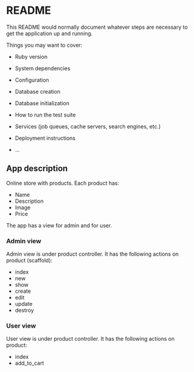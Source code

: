 # README

This README would normally document whatever steps are necessary to get the
application up and running.

Things you may want to cover:

* Ruby version

* System dependencies

* Configuration

* Database creation

* Database initialization

* How to run the test suite

* Services (job queues, cache servers, search engines, etc.)

* Deployment instructions

* ...

## App description

Online store with products. Each product has:

- Name
- Description
- Image
- Price

The app has a view for admin and for user.

### Admin view

Admin view is under product controller. It has the following actions on product (scaffold):

- index
- new
- show
- create
- edit
- update
- destroy

### User view

User view is under product controller. It has the following actions on product:

- index
- add_to_cart
